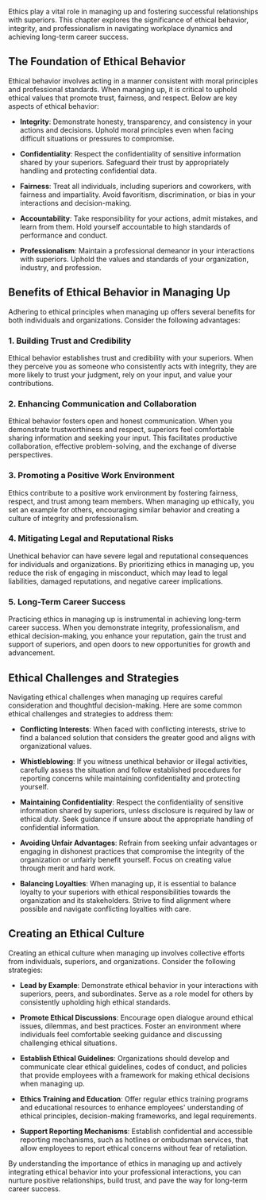 
Ethics play a vital role in managing up and fostering successful relationships with superiors. This chapter explores the significance of ethical behavior, integrity, and professionalism in navigating workplace dynamics and achieving long-term career success.

The Foundation of Ethical Behavior
----------------------------------

Ethical behavior involves acting in a manner consistent with moral principles and professional standards. When managing up, it is critical to uphold ethical values that promote trust, fairness, and respect. Below are key aspects of ethical behavior:

* **Integrity**: Demonstrate honesty, transparency, and consistency in your actions and decisions. Uphold moral principles even when facing difficult situations or pressures to compromise.

* **Confidentiality**: Respect the confidentiality of sensitive information shared by your superiors. Safeguard their trust by appropriately handling and protecting confidential data.

* **Fairness**: Treat all individuals, including superiors and coworkers, with fairness and impartiality. Avoid favoritism, discrimination, or bias in your interactions and decision-making.

* **Accountability**: Take responsibility for your actions, admit mistakes, and learn from them. Hold yourself accountable to high standards of performance and conduct.

* **Professionalism**: Maintain a professional demeanor in your interactions with superiors. Uphold the values and standards of your organization, industry, and profession.

Benefits of Ethical Behavior in Managing Up
-------------------------------------------

Adhering to ethical principles when managing up offers several benefits for both individuals and organizations. Consider the following advantages:

### 1. **Building Trust and Credibility**

Ethical behavior establishes trust and credibility with your superiors. When they perceive you as someone who consistently acts with integrity, they are more likely to trust your judgment, rely on your input, and value your contributions.

### 2. **Enhancing Communication and Collaboration**

Ethical behavior fosters open and honest communication. When you demonstrate trustworthiness and respect, superiors feel comfortable sharing information and seeking your input. This facilitates productive collaboration, effective problem-solving, and the exchange of diverse perspectives.

### 3. **Promoting a Positive Work Environment**

Ethics contribute to a positive work environment by fostering fairness, respect, and trust among team members. When managing up ethically, you set an example for others, encouraging similar behavior and creating a culture of integrity and professionalism.

### 4. **Mitigating Legal and Reputational Risks**

Unethical behavior can have severe legal and reputational consequences for individuals and organizations. By prioritizing ethics in managing up, you reduce the risk of engaging in misconduct, which may lead to legal liabilities, damaged reputations, and negative career implications.

### 5. **Long-Term Career Success**

Practicing ethics in managing up is instrumental in achieving long-term career success. When you demonstrate integrity, professionalism, and ethical decision-making, you enhance your reputation, gain the trust and support of superiors, and open doors to new opportunities for growth and advancement.

Ethical Challenges and Strategies
---------------------------------

Navigating ethical challenges when managing up requires careful consideration and thoughtful decision-making. Here are some common ethical challenges and strategies to address them:

* **Conflicting Interests**: When faced with conflicting interests, strive to find a balanced solution that considers the greater good and aligns with organizational values.

* **Whistleblowing**: If you witness unethical behavior or illegal activities, carefully assess the situation and follow established procedures for reporting concerns while maintaining confidentiality and protecting yourself.

* **Maintaining Confidentiality**: Respect the confidentiality of sensitive information shared by superiors, unless disclosure is required by law or ethical duty. Seek guidance if unsure about the appropriate handling of confidential information.

* **Avoiding Unfair Advantages**: Refrain from seeking unfair advantages or engaging in dishonest practices that compromise the integrity of the organization or unfairly benefit yourself. Focus on creating value through merit and hard work.

* **Balancing Loyalties**: When managing up, it is essential to balance loyalty to your superiors with ethical responsibilities towards the organization and its stakeholders. Strive to find alignment where possible and navigate conflicting loyalties with care.

Creating an Ethical Culture
---------------------------

Creating an ethical culture when managing up involves collective efforts from individuals, superiors, and organizations. Consider the following strategies:

* **Lead by Example**: Demonstrate ethical behavior in your interactions with superiors, peers, and subordinates. Serve as a role model for others by consistently upholding high ethical standards.

* **Promote Ethical Discussions**: Encourage open dialogue around ethical issues, dilemmas, and best practices. Foster an environment where individuals feel comfortable seeking guidance and discussing challenging ethical situations.

* **Establish Ethical Guidelines**: Organizations should develop and communicate clear ethical guidelines, codes of conduct, and policies that provide employees with a framework for making ethical decisions when managing up.

* **Ethics Training and Education**: Offer regular ethics training programs and educational resources to enhance employees' understanding of ethical principles, decision-making frameworks, and legal requirements.

* **Support Reporting Mechanisms**: Establish confidential and accessible reporting mechanisms, such as hotlines or ombudsman services, that allow employees to report ethical concerns without fear of retaliation.

By understanding the importance of ethics in managing up and actively integrating ethical behavior into your professional interactions, you can nurture positive relationships, build trust, and pave the way for long-term career success.
